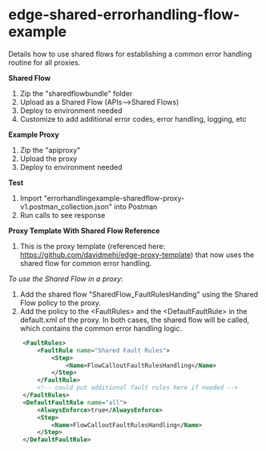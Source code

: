# edge-shared-errorhandling-flow-example
Details how to use shared flows for establishing a common error handling routine for all proxies.

**Shared Flow**
1. Zip the "sharedflowbundle" folder
2. Upload as a Shared Flow (APIs-->Shared Flows)
3. Deploy to environment needed
4. Customize to add additional error codes, error handling, logging, etc

**Example Proxy**
1. Zip the "apiproxy"
2. Upload the proxy
3. Deploy to environment needed

**Test**
1. Import "errorhandlingexample-sharedflow-proxy-v1.postman_collection.json" into Postman
2. Run calls to see response

**Proxy Template With Shared Flow Reference**
1. This is the proxy template (referenced here: <https://github.com/davidmehi/edge-proxy-template>) that now uses the shared flow for common error handling.

*To use the Shared Flow in a proxy:*
1. Add the shared flow "SharedFlow_FaultRulesHanding" using the Shared Flow policy to the proxy.
2. Add the policy to the &lt;FaultRules&gt; and the &lt;DefaultFaultRule&gt; in the default.xml of the proxy.  In both cases, the shared flow will be called, which contains the common error handling logic.

```xml
    <FaultRules>
        <FaultRule name="Shared Fault Rules">
            <Step>
                <Name>FlowCalloutFaultRulesHandling</Name>
            </Step>
        </FaultRule>
        <!-- could put additional fault rules here if needed -->
    </FaultRules>
    <DefaultFaultRule name="all">
        <AlwaysEnforce>true</AlwaysEnforce>
        <Step>
            <Name>FlowCalloutFaultRulesHandling</Name>
        </Step>
    </DefaultFaultRule>
```



